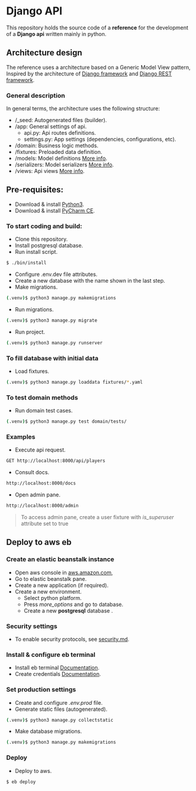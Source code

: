# Django API

This repository holds the source code of a **reference** for the development of a **Django api** written mainly in python.

## Architecture design

The reference uses a architecture based on a Generic Model View pattern, Inspired by the architecture of [Django framework](https://www.djangoproject.com) and [Django REST framework](https://www.django-rest-framework.org).

### General description

In general terms, the architecture uses the following structure:

-  /_seed: Autogenerated files (builder).
-  /app: General settings of api.
   -  api.py: Api routes definitions.
   -  settings.py: App settings (dependencies, configurations, etc).
-  /domain: Business logic methods.
-  /fixtures: Preloaded data definition.
-  /models: Model definitions [More info](https://docs.djangoproject.com/en/2.1/topics/db/models/).
-  /serializers: Model serializers [More info](https://www.django-rest-framework.org/api-guide/serializers/).
-  /views: Api views [More info](https://www.django-rest-framework.org/api-guide/viewsets/).

## Pre-requisites:

-  Download & install [Python3](https://www.python.org/downloads/).
-  Download & install [PyCharm CE](https://www.jetbrains.com/pycharm/download/).

### To start coding and build:

-  Clone this repository.
-  Install postgresql database.
-  Run install script.
```bash
$ ./bin/install
```

-  Configure .env.dev file attributes.
-  Create a new database with the name shown in the last step.
-  Make migrations.
```bash
(.venv)$ python3 manage.py makemigrations
```

-  Run migrations.
```bash
(.venv)$ python3 manage.py migrate
```

-  Run project.
```bash
(.venv)$ python3 manage.py runserver
```

### To fill database with initial data

-  Load fixtures.
```bash
(.venv)$ python3 manage.py loaddata fixtures/*.yaml
```

### To test domain methods

-  Run domain test cases.
```bash
(.venv)$ python3 manage.py test domain/tests/
```


### Examples

-  Execute api request.
```bash
GET http://localhost:8000/api/players
```

-  Consult docs.
```bash
http://localhost:8000/docs
```

-  Open admin pane.
```bash
http://localhost:8000/admin
```
> To access admin pane, create a user fixture with *is_superuser* attribute set to true 


## Deploy to aws eb

### Create an elastic beanstalk instance

-  Open aws console in [aws.amazon.com](https://aws.amazon.com),
-  Go to elastic beanstalk pane.
-  Create a new application (if required).
-  Create a new environment.
   - Select python platform.
   - Press *more_options* and go to database.
   - Create a new **postgresql** database   .
   
### Security settings

-  To enable security protocols, see [security.md](./bin/security.md).

### Install & configure eb terminal

-  Install eb terminal [Documentation](https://docs.aws.amazon.com/es_es/elasticbeanstalk/latest/dg/eb-cli3-install.html).
-  Create credentials [Documentation](https://docs.aws.amazon.com/es_es/general/latest/gr/managing-aws-access-keys.html).

### Set production settings

-  Create and configure *.env.prod* file.
-  Generate static files (autogenerated).
```bash
(.venv)$ python3 manage.py collectstatic
```

-  Make database migrations.
```bash
(.venv)$ python3 manage.py makemigrations
```

### Deploy

-  Deploy to aws.
```bash
$ eb deploy
```
